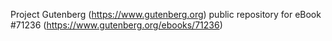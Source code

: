 Project Gutenberg (https://www.gutenberg.org) public repository for
eBook #71236 (https://www.gutenberg.org/ebooks/71236)
